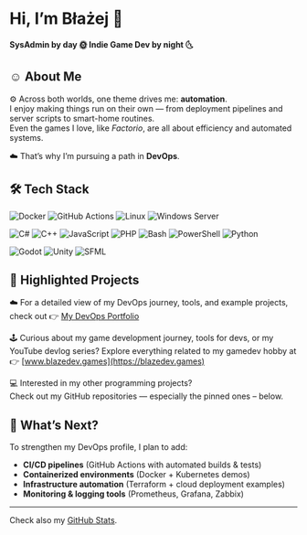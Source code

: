 # Hi, I’m Błażej 👋

**SysAdmin by day 🌞 Indie Game Dev by night 🌜**


## ☺️ About Me

⚙️ Across both worlds, one theme drives me: **automation**.  
I enjoy making things run on their own — from deployment pipelines and server scripts to smart-home routines.  
Even the games I love, like *Factorio*, are all about efficiency and automated systems.  

☁️ That’s why I’m pursuing a path in **DevOps**.


## 🛠️ Tech Stack

![Docker](https://img.shields.io/badge/Docker-2496ED?logo=docker&logoColor=white)
![GitHub Actions](https://img.shields.io/badge/GitHub_Actions-2088FF?logo=githubactions&logoColor=white)
![Linux](https://img.shields.io/badge/Linux-FCC624?logo=linux&logoColor=black)
![Windows Server](https://img.shields.io/badge/Windows%20Server-0078D6?logo=windows&logoColor=white)

![C#](https://img.shields.io/badge/C%23-239120)
![C++](https://img.shields.io/badge/C++-00599C?logo=cplusplus&logoColor=white)
![JavaScript](https://img.shields.io/badge/JavaScript-F7DF1E?logo=javascript&logoColor=black)
![PHP](https://img.shields.io/badge/PHP-777BB4?logo=php&logoColor=black)
![Bash](https://img.shields.io/badge/Bash-4EAA25?logo=gnubash&logoColor=white)
![PowerShell](https://img.shields.io/badge/PowerShell-5391FE?logo=powershell&logoColor=white)
![Python](https://img.shields.io/badge/Python-3776AB?logo=python&logoColor=white)

![Godot](https://img.shields.io/badge/Godot-478CBF?logo=godotengine&logoColor=white)
![Unity](https://img.shields.io/badge/Unity-000000?logo=unity&logoColor=white)
![SFML](https://img.shields.io/badge/SFML-91c154?logo=sfml&logoColor=white)


## 🌟 Highlighted Projects

☁️ For a detailed view of my DevOps journey, tools, and example projects, check out 👉 [My DevOps Portfolio](./DevOps.md)

🕹️ Curious about my game development journey, tools for devs, or my YouTube devlog series? Explore everything related to my gamedev hobby at 👉 [www.blazedev.games](https://blazedev.games)

💻 Interested in my other programming projects?  
Check out my GitHub repositories — especially the pinned ones – below.


## 🔮 What’s Next?

To strengthen my DevOps profile, I plan to add:  
- **CI/CD pipelines** (GitHub Actions with automated builds & tests)  
- **Containerized environments** (Docker + Kubernetes demos)  
- **Infrastructure automation** (Terraform + cloud deployment examples)  
- **Monitoring & logging tools** (Prometheus, Grafana, Zabbix)

---

Check also my [GitHub Stats](github-stats.md).